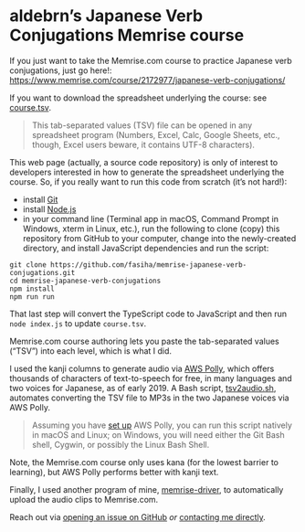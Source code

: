 # aldebrn’s Japanese Verb Conjugations Memrise course

If you just want to take the Memrise.com course to practice Japanese verb conjugations, just go here!: https://www.memrise.com/course/2172977/japanese-verb-conjugations/

If you want to download the spreadsheet underlying the course: see [course.tsv](./course.tsv).

> This tab-separated values (TSV) file can be opened in any spreadsheet program (Numbers, Excel, Calc, Google Sheets, etc., though, Excel users beware, it contains UTF-8 characters).

This web page (actually, a source code repository) is only of interest to developers interested in how to generate the spreadsheet underlying the course. So, if you really want to run this code from scratch (it’s not hard!):
- install [Git](https://git-scm.com/)
- install [Node.js](https://nodejs.org/)
- in your command line (Terminal app in macOS, Command Prompt in Windows, xterm in Linux, etc.), run the following to clone (copy) this repository from GitHub to your computer, change into the newly-created directory, and install JavaScript dependencies and run the script:
```
git clone https://github.com/fasiha/memrise-japanese-verb-conjugations.git
cd memrise-japanese-verb-conjugations
npm install
npm run run
```

That last step will convert the TypeScript code to JavaScript and then run `node index.js` to update `course.tsv`.

Memrise.com course authoring lets you paste the tab-separated values (“TSV”) into each level, which is what I did.

I used the kanji columns to generate audio via [AWS Polly](https://aws.amazon.com/polly/), which offers thousands of characters of text-to-speech for free, in many languages and two voices for Japanese, as of early 2019. A Bash script, [tsv2audio.sh](./tsv2audio.sh), automates converting the TSV file to MP3s in the two Japanese voices via AWS Polly.

> Assuming you have [set up](https://docs.aws.amazon.com/polly/latest/dg/getting-started-cli.html) AWS Polly, you can run this script natively in macOS and Linux; on Windows, you will need either the Git Bash shell, Cygwin, or possibly the Linux Bash Shell.

Note, the Memrise.com course only uses kana (for the lowest barrier to learning), but AWS Polly performs better with kanji text.

Finally, I used another program of mine, [memrise-driver](https://github.com/fasiha/memrise-driver/), to automatically upload the audio clips to Memrise.com.

Reach out via [opening an issue on GitHub](https://github.com/fasiha/memrise-japanese-verb-conjugations/issues) *or* [contacting me directly](https://fasiha.github.io/#contact).